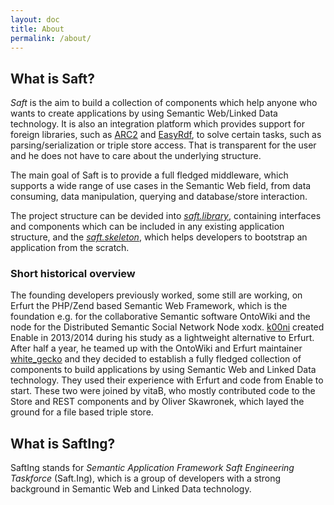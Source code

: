 ```yaml
---
layout: doc
title: About
permalink: /about/
---
```


## What is Saft?

_Saft_ is the aim to build a collection of components which help anyone who wants to create applications by using Semantic Web/Linked Data technology. It is also an integration platform which provides support for foreign libraries, such as [ARC2](https://github.com/semsol/arc2) and [EasyRdf](http://www.easyrdf.org/), to solve certain tasks, such as parsing/serialization or triple store access. That is transparent for the user and he does not have to care about the underlying structure. 

The main goal of Saft is to provide a full fledged middleware, which supports a wide range of use cases in the Semantic Web field, from data consuming, data manipulation, querying and database/store interaction.

The project structure can be devided into [_saft.library_](/doc/phpframework), containing interfaces and components which can be included in any existing application structure, and the [_saft.skeleton_](/doc/phpframework), which helps developers to bootstrap an application from the scratch.

### Short historical overview

The founding developers previously worked, some still are working, on Erfurt the PHP/Zend based Semantic Web Framework, which is the foundation e.g. for the collaborative Semantic software OntoWiki and the node for the Distributed Semantic Social Network Node xodx. [k00ni](https://github.com/k00ni) created Enable in 2013/2014 during his study as a lightweight alternative to Erfurt. After half a year, he teamed up with the OntoWiki and Erfurt maintainer [white_gecko](https://github.com/white-gecko) and they decided to establish a fully fledged collection of components to build applications by using Semantic Web and Linked Data technology. They used their experience with Erfurt and code from Enable to start. These two were joined by vitaB, who mostly contributed code to the Store and REST components and by Oliver Skawronek, which layed the ground for a file based triple store.

## What is SaftIng?

SaftIng stands for *Semantic Application Framework Saft Engineering Taskforce* (Saft.Ing), which is a group of developers with a strong background in Semantic Web and Linked Data technology.
